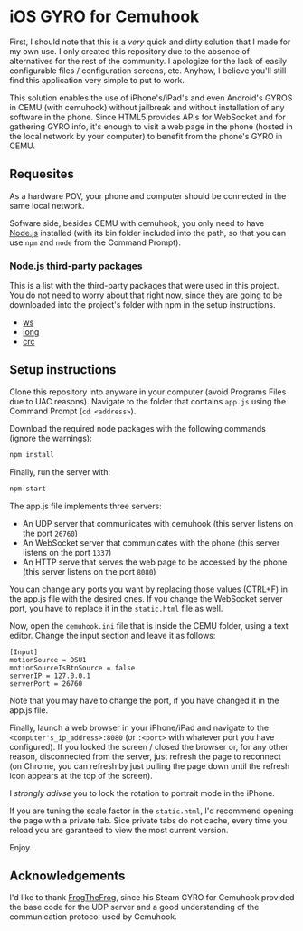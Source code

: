 # iOS GYRO for Cemuhook

First, I should note that this is a *very* quick and dirty solution that I made for my own use. I only created this repository due to the absence of alternatives for the rest of the community. I apologize for the lack of easily configurable files / configuration screens, etc. Anyhow, I believe you'll still find this application very simple to put to work.

This solution enables the use of iPhone's/iPad's and even Android's GYROS in CEMU (with cemuhook) without jailbreak and without installation of any software in the phone. Since HTML5 provides APIs for WebSocket and for gathering GYRO info, it's enough to visit a web page in the phone (hosted in the local network by your computer) to benefit from the phone's GYRO in CEMU.

## Requesites

As a hardware POV, your phone and computer should be connected in the same local network.

Sofware side, besides CEMU with cemuhook, you only need to have [Node.js](https://nodejs.org/) installed (with its bin folder included into the path, so that you can use `npm` and `node` from the Command Prompt).

### Node.js third-party packages

This is a list with the third-party packages that were used in this project. You do not need to worry about that right now, since they are going to be downloaded into the project's folder with npm in the setup instructions.

 - [ws](https://github.com/websockets/ws)
 - [long](https://www.npmjs.com/package/long)
 - [crc](https://www.npmjs.com/package/crc)

## Setup instructions

Clone this repository into anyware in your computer (avoid Programs Files due to UAC reasons). Navigate to the folder that contains `app.js` using the Command Prompt (`cd <address>`).

Download the required node packages with the following commands (ignore the warnings):

```sh
npm install
```

Finally, run the server with:

```sh
npm start
```

The app.js file implements three servers:

 - An UDP server that communicates with cemuhook (this server listens on the port `26760`)
 - An WebSocket server that communicates with the phone (this server listens on the port `1337`)
 - An HTTP serve that serves the web page to be accessed by the phone (this server listens on the port `8080`)

You can change any ports you want by replacing those values (CTRL+F) in the app.js file with the desired ones. If you change the WebSocket server port, you have to replace it in the `static.html` file as well.

Now, open the `cemuhook.ini` file that is inside the CEMU folder, using a text editor. Change the input section and leave it as follows:

```
[Input]
motionSource = DSU1
motionSourceIsBtnSource = false
serverIP = 127.0.0.1
serverPort = 26760
```

Note that you may have to change the port, if you have changed it in the app.js file.

Finally, launch a web browser in your iPhone/iPad and navigate to the `<computer's_ip_address>:8080` (or `:<port>` with whatever port you have configured). If you locked the screen / closed the browser or, for any other reason, disconnected from the server, just refresh the page to reconnect (on Chrome, you can refresh by just pulling the page down until the refresh icon appears at the top of the screen).

I *strongly adivse* you to lock the rotation to portrait mode in the iPhone.

If you are tuning the scale factor in the `static.html`, I'd recommend opening the page with a private tab. Sice private tabs do not cache, every time you reload you are garanteed to view the most current version.

Enjoy.

## Acknowledgements

I'd like to thank [FrogTheFrog](https://github.com/FrogTheFrog/steam-gyro-for-cemuhook), since his Steam GYRO for Cemuhook provided the base code for the UDP server and a good understanding of the communication protocol used by Cemuhook.

